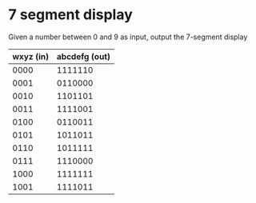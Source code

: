# 7 segment display
Given a number between 0 and 9 as input, output the 7-segment display

| wxyz (in) | abcdefg (out) |
| --------- | ------------- |
| 0000      | 1111110       |
| 0001      | 0110000       |
| 0010      | 1101101       |
| 0011      | 1111001       |
| 0100      | 0110011       |
| 0101      | 1011011       |
| 0110      | 1011111       |
| 0111      | 1110000       |
| 1000      | 1111111       |
| 1001      |1111011        |
